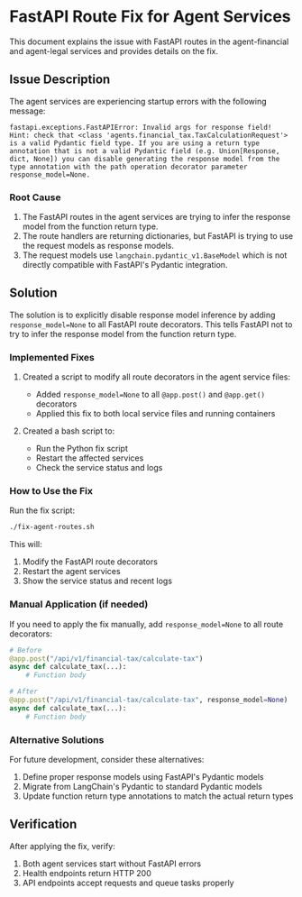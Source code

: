 # FastAPI Route Fix for Agent Services

This document explains the issue with FastAPI routes in the agent-financial and agent-legal services and provides details on the fix.

## Issue Description

The agent services are experiencing startup errors with the following message:

```
fastapi.exceptions.FastAPIError: Invalid args for response field! Hint: check that <class 'agents.financial_tax.TaxCalculationRequest'> is a valid Pydantic field type. If you are using a return type annotation that is not a valid Pydantic field (e.g. Union[Response, dict, None]) you can disable generating the response model from the type annotation with the path operation decorator parameter response_model=None.
```

### Root Cause

1. The FastAPI routes in the agent services are trying to infer the response model from the function return type.
2. The route handlers are returning dictionaries, but FastAPI is trying to use the request models as response models.
3. The request models use `langchain.pydantic_v1.BaseModel` which is not directly compatible with FastAPI's Pydantic integration.

## Solution

The solution is to explicitly disable response model inference by adding `response_model=None` to all FastAPI route decorators. This tells FastAPI not to try to infer the response model from the function return type.

### Implemented Fixes

1. Created a script to modify all route decorators in the agent service files:
   - Added `response_model=None` to all `@app.post()` and `@app.get()` decorators
   - Applied this fix to both local service files and running containers

2. Created a bash script to:
   - Run the Python fix script
   - Restart the affected services
   - Check the service status and logs

### How to Use the Fix

Run the fix script:

```bash
./fix-agent-routes.sh
```

This will:
1. Modify the FastAPI route decorators
2. Restart the agent services
3. Show the service status and recent logs

### Manual Application (if needed)

If you need to apply the fix manually, add `response_model=None` to all route decorators:

```python
# Before
@app.post("/api/v1/financial-tax/calculate-tax")
async def calculate_tax(...):
    # Function body

# After
@app.post("/api/v1/financial-tax/calculate-tax", response_model=None)
async def calculate_tax(...):
    # Function body
```

### Alternative Solutions

For future development, consider these alternatives:

1. Define proper response models using FastAPI's Pydantic models
2. Migrate from LangChain's Pydantic to standard Pydantic models
3. Update function return type annotations to match the actual return types

## Verification

After applying the fix, verify:

1. Both agent services start without FastAPI errors
2. Health endpoints return HTTP 200
3. API endpoints accept requests and queue tasks properly